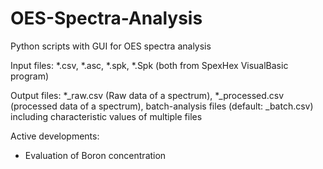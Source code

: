 # OES-Spectra-Analysis

Python scripts with GUI for OES spectra analysis

Input files:
*.csv, *.asc, *.spk, *.Spk (both from SpexHex VisualBasic program)

Output files:
*_raw.csv (Raw data of a spectrum),
*_processed.csv (processed data of a spectrum),
batch-analysis files (default: _batch.csv) including characteristic values of multiple files

Active developments:
- Evaluation of Boron concentration

